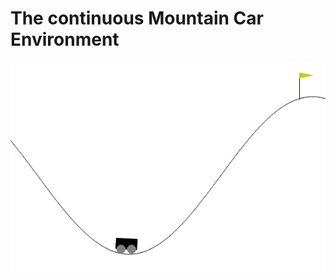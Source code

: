 # The continuous Mountain Car Environment



![](https://github.com/Jens21/Solving-Gym-with-DDPG/blob/main/Classic%20Control/Mountain_Car/doc/screen.gif)
